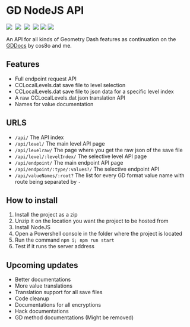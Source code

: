 # GD NodeJS API

[![](https://img.shields.io/badge/License-MIT-yellow.svg)](https://opensource.org/licenses/MIT)‌‌ ‌
[![](https://img.shields.io/badge/Version-0.1.0-brightgreen.svg)](blob/master/package.json#L3) ‌
![](https://img.shields.io/badge/Progress-15%-blue.svg) ‌
[![](https://img.shields.io/badge/Node_Version-6.13.1-026E00.svg?logo=Node.js)](https://nodejs.org/dist/v6.13.1/node-v6.13.1-x64.msi)‌‌ ‌
[![](https://img.shields.io/badge/Donations-Paypal-1546A0.svg?logo=PayPal)](https://www.paypal.me/smjsgaming)‌‌ ‌
[![](https://img.shields.io/badge/Discord-Support-7289DA.svg?logo=Discord)](https://discord.gg/RRgWMyt)‌‌ ‌

An API for all kinds of Geometry Dash features as continuation on the [GDDocs](https://github.com/SMJSGaming/GDDocs) by cos8o and me.


## Features

* Full endpoint request API
* CCLocalLevels.dat save file to level selection
* CCLocalLevels.dat save file to json data for a specific level index
* A raw CCLocalLevels.dat json translation API
* Names for value documentation


## URLS

* `/api/` The API index
* `/api/level/` The main level API page
* `/api/levelraw/` The page where you get the raw json of the save file
* `/api/level/:levelIndex/` The selective level API page
* `/api/endpoint/` The main endpoint API page
* `/api/endpoint/:type/:values?/` The selective endpoint API
* `/api/valueNames/:root?` The list for every GD format value name with route being separated by `-`


## How to install

1. Install the project as a zip
2. Unzip it on the location you want the project to be hosted from
3. Install NodeJS
4. Open a Powershell console in the folder where the project is located
5. Run the command `npm i; npm run start`
6. Test if it runs the server address


## Upcoming updates

* Better documentations
* More value translations
* Translation support for all save files
* Code cleanup
* Documentations for all encryptions
* Hack documentations
* GD method documentations (Might be removed)
